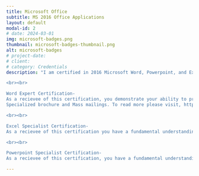 ```yaml
---
title: Microsoft Office
subtitle: MS 2016 Office Applications
layout: default
modal-id: 2
# date: 2024-03-01
img: microsoft-badges.png
thumbnail: microsoft-badges-thumbnail.png
alt: microsoft-badges
# project-date: 
# client: 
# category: Credentials
description: "I am certified in 2016 Microsoft Word, Powerpoint, and Excel. These crendials are for the 2016 versions but for most use cases have applications in the current MS365 versions of Word, Powerpoint, and Excel. Below are some descriptions straight from Microsoft for the certifications.

<br><br>

Word Expert Certification-
As a recievee of this certification, you demonstrate your ability to proficiently use the advanced features of Word 2016 for Document and content management and Advanced formatting. You can create and manage professional documents of four pages or more for a variety of specialized purposes and situations.You know how to customize Word environments to meet project needs and to enhance productivity. Examples of expert-level documents include Business plans, Research papers, Books
Specialized brochure and Mass mailings. To read more please visit, https://learn.microsoft.com/en-us/credentials/certifications/mos-word-2016-expert/.

<br><br>

Excel Specialist Certification-
As a recievee of this certification you have a fundamental understanding of the Excel 2016 environment. You demonstrate your ability to apply the main features of the program, such as, cCreating and editing a workbook with multiple sheets and using a graphic element to represent data visually. Workbook examples include, professional-looking budgets, financial statements, team performance charts, sales invoices and data-entry logs. To read more please visit, https://learn.microsoft.com/en-us/credentials/certifications/mos-excel-2016/.

<br><br>

Powerpoint Specialist Certification-
As a recievee of this certification, you have a fundamental understanding of the PowerPoint 2016 environment. You demonstrate your ability to apply the main features of the program, such as creating, editing, and enhancing presentations. Presentation examples include professional-grade sales presentations, employee training, instructional materials and kiosk slide shows. To read more please visit, https://learn.microsoft.com/en-us/credentials/certifications/mos-powerpoint-2016/."

---
```

